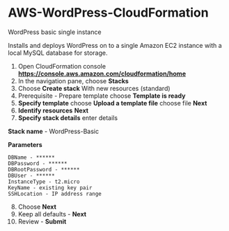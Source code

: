 # AWS-WordPress-CloudFormation

WordPress basic single instance

Installs and deploys WordPress on to a single Amazon EC2 instance with a local MySQL database for storage.

1. Open CloudFormation console **https://console.aws.amazon.com/cloudformation/home**
2. In the navigation pane, choose **Stacks**
3. Choose **Create stack** With new resources (standard)
4. Prerequisite - Prepare template choose **Template is ready**
5. **Specify template** choose **Upload a template file** choose file **Next**
6. **Identify resources** **Next**
7. **Specify stack details** enter details

**Stack name** - WordPress-Basic

**Parameters**
  
    DBName - ******
    DBPassword - ******
    DBRootPassword - ******
    DBUser - ******
    InstanceType - t2.micro
    KeyName - existing key pair  
    SSHLocation - IP address range

8. Choose **Next**
9. Keep all defaults - **Next**
10. Review - **Submit**

